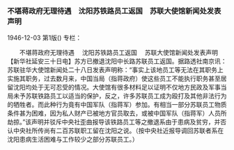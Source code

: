 ### 不堪蒋政府无理待遇　沈阳苏铁路员工返国　苏联大使馆新闻处发表声明

1946-12-03
第1版()
专栏：

　　不堪蒋政府无理待遇
  　沈阳苏铁路员工返国
  　苏联大使馆新闻处发表声明
    【新华社延安三十日电】苏方已撤退沈阳中长路苏联员工返国。据路透社南京讯：苏联驻华大使馆新闻处二十八日发表声明称：“事实上该地员工等无法在其职务上实施其职务，过去数月来，中国当局（指蒋政府）使这些员工不能执行职务甚至居留沈阳均处于无可忍受的情况。大使馆有很多材料足以证明不仅地方民政及军事当局未予苏联铁路员工以适当的保护，反之，许多苏联员工成为殴打及其他非法行为的牺牲者。而此种行为竟有中国军队（指蒋军）参加。有相当一部分苏联员工物质条件甚为困难，因为私人财产已被地方官员取去，或被中国军队（指蒋军）人员所劫掠。”该声明并驳斥中央社歪曲报导该铁路员工等之撤退系由于患病及贫穷，并否认中央社所传尚有二百苏联职工留在沈阳之说。（按中央社近报导调回苏联者系在沈阳患病生活困难与工作较少之部分苏联员工。）
